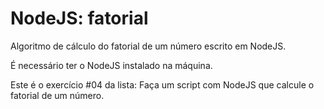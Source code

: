 # NodeJS: fatorial
Algoritmo de cálculo do fatorial de um número escrito em NodeJS.

É necessário ter o NodeJS instalado na máquina.

Este é o exercício #04 da lista: Faça um script com NodeJS que calcule o fatorial de um número.
